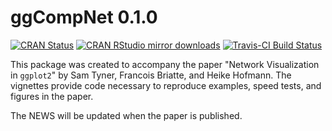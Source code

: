 # ggCompNet 0.1.0

[![CRAN Status](http://www.r-pkg.org/badges/version/ggCompNet)](https://cran.r-project.org/package=geomnet)
[![CRAN RStudio mirror downloads](http://cranlogs.r-pkg.org/badges/ggCompNet)](http://www.r-pkg.org/pkg/ggCompNet)
[![Travis-CI Build Status](https://travis-ci.org/sctyner/geomnet.svg?branch=master)](https://travis-ci.org/sctyner/ggCompNet)



This package was created to accompany the paper "Network Visualization in `ggplot2`" by Sam Tyner, Francois Briatte, and Heike Hofmann. The vignettes provide code necessary to reproduce examples, speed tests, and figures in the paper.

The NEWS will be updated when the paper is published.
